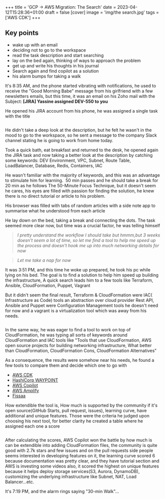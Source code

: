 +++
title = 'GCP -> AWS Migration: The Search'
date = 2023-04-12T15:28:36+01:00
draft = false
[cover]
    image = 'img/the search.jpg'
tags = ['AWS CDK']
+++


## **Key points**

- wake up with an email
- deciding not to go to the workspace
- read the task description and start searching
- lay on the bed again, thinking of ways to approach the problem
- get up and write his thoughts in his journal
- Search again and find copilot as a solution
- his alarm bumps for taking a walk

It's 8:35 AM, and the phone started vibrating with notifications, he used to receive the "Good Morning Babe" message from his girlfriend with a few newsletters emails, but this time, it was an email on his Zoho mail with the Subject: **[JIRA] Yassine assigned DEV-550 to you**

He opened his JIRA account from his phone, he was assigned a single task with the title

<figure class="kg-card kg-image-card"><img src="/assets/img/image.png" class="kg-image" alt loading="lazy" ></figure>

He didn't take a deep look at the description, but he felt he wasn't in the mood to go to the workspace, so he sent a message to the company Slack channel stating he is going to work from home today.

Took a quick bath, eat breakfast and returned to the desk, he opened again the JIRA task and now taking a better look at the description by catching some keywords: DEV Environment, VPC, Subnet, Route Table, LoadBalancer, Database, Redis, Containers, IAC

He wasn't familiar with the majority of keywords, and this was an advantage to stimulate him for learning. &nbsp;50 min passes and he should take a break for 20 min as he follows The 50-Minute Focus Technique, but it doesn't seem he cares, his eyes are filled with passion for finding the solution, he knew there is no direct tutorial or article to his problem.

His browser was filled with tabs of random articles with a side note app to summarise what he understood from each article

He lay down on the bed, taking a break and connecting the dots. The task seemed more clear now, but time was a crucial factor, he was telling himself

> _I pretty understand the workflow I should take but hmmm,but 3 weeks doesn't seem a lot of time, so let me find a tool to help me speed up the process and doesn't hook me up into much networking details for now_

> _Let me take a nap for now_

It was 3:51 PM, and this time he woke up prepared, he took his pc while lying on his bed. The goal is to find a solution to help him speed up building the infrastructure, A quick search leads him to a few tools like Terraform, Ansible, CloudFormation, Puppet, Vagrant

But it didn't seem the final result, Terraform & CloudFormation were IAC( Infrastructure as Code) tools an abstraction over cloud provider Rest API, Ansible and Puppet were Configuration Management tools he doesn't need for now and a vagrant is a virtualization tool which was away from his needs.

<figure class="kg-card kg-image-card"><img src="/assets/img/Screenshot_2023-03-08_14-42-23.png" class="kg-image" alt loading="lazy" ></figure>

In the same way, he was eager to find a tool to work on top of CloudFormation, he was typing all sorts of keywords around CloudFormation and IAC tools like "Tools that use CloudFormation, AWS open source projects for building networking infrastructure, What better than CloudFormation, CloudFormation Cons, CloudFormation Alternatives"

As a consequence, the results were somehow near his needs, he found a few tools to compare them and decide which one to go with

- [AWS CDK](https://docs.aws.amazon.com/cdk/v2/guide/about_examples.html)
- [HashiCorp WAYPOINT](https://www.waypointproject.io/)
- [AWS Copilot](https://aws.github.io/copilot-cli/docs)
- [AWS Amplify](https://aws.amazon.com/amplify/)
- [Fissaa](https://github.com/hamzabouissi/fissaa)

How extendible the tool is, How much is supported by the community if it's open source(GitHub Starts, pull request, issues), learning curve, have additional and unique features. Those were the criteria he judged upon choosing his next tool, for better clarity he created a table where he assigned each one a score

<figure class="kg-card kg-image-card"><img src="/assets/img/image-4.png" class="kg-image" alt loading="lazy"></figure>

After calculating the scores, AWS Copilot won the battle by how much is can be extendible into adding CloudFormation files, the community is quite good with 2.7k stars and few issues and on the pull requests side people seems interested in developing features on it, the learning curve scored 6 because documentation was pretty clear, and they have tutorial section and AWS is investing some videos also, it scored the highest on unique features because it helps deploy storage services(S3, Aurora, DynamoDB), customizing the underlying infrastructure like Subnet, NAT, Load Balancer...etc.

It's 7:19 PM, and the alarm rings saying "30-min Walk"...